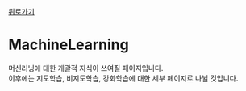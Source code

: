 [뒤로가기](/Study/README.md)
# MachineLearning

머신러닝에 대한 개괄적 지식이 쓰여질 페이지입니다.  
이후에는 지도학습, 비지도학습, 강화학습에 대한 세부 페이지로 나뉠 것입니다.
